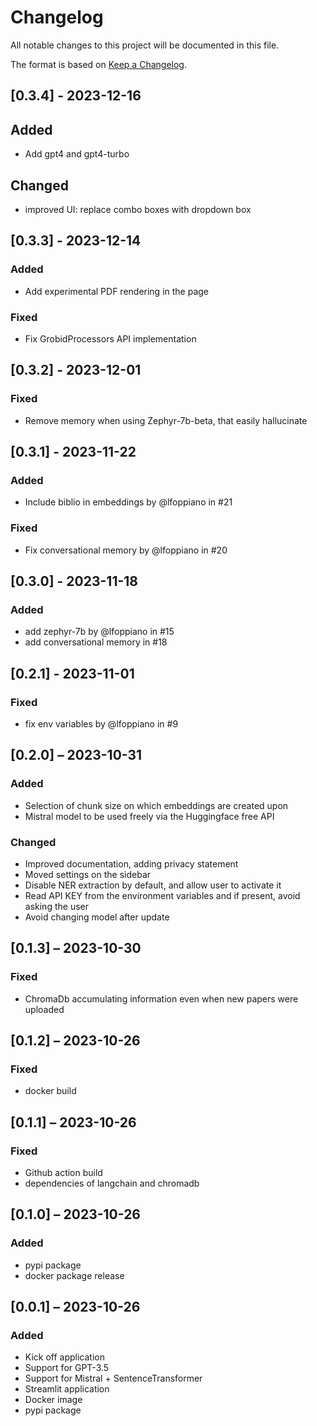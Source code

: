 # Changelog

All notable changes to this project will be documented in this file.

The format is based on [Keep a Changelog](https://keepachangelog.com/en/1.0.0/).

## [0.3.4] - 2023-12-16

## Added

+ Add gpt4 and gpt4-turbo

## Changed

+ improved UI: replace combo boxes with dropdown box

## [0.3.3] - 2023-12-14

### Added

+ Add experimental PDF rendering in the page

### Fixed

+ Fix GrobidProcessors API implementation

## [0.3.2] - 2023-12-01

### Fixed

+ Remove memory when using Zephyr-7b-beta, that easily hallucinate

## [0.3.1] - 2023-11-22

### Added

+ Include biblio in embeddings by @lfoppiano in #21

### Fixed

+ Fix conversational memory by @lfoppiano in #20

## [0.3.0] - 2023-11-18

### Added

+ add zephyr-7b by @lfoppiano in #15
+ add conversational memory in #18

## [0.2.1] - 2023-11-01

### Fixed

+ fix env variables by @lfoppiano in #9

## [0.2.0] – 2023-10-31

### Added

+ Selection of chunk size on which embeddings are created upon
+ Mistral model to be used freely via the Huggingface free API

### Changed

+ Improved documentation, adding privacy statement
+ Moved settings on the sidebar
+ Disable NER extraction by default, and allow user to activate it
+ Read API KEY from the environment variables and if present, avoid asking the user
+ Avoid changing model after update

## [0.1.3] – 2023-10-30

### Fixed

+ ChromaDb accumulating information even when new papers were uploaded

## [0.1.2] – 2023-10-26

### Fixed

+ docker build

## [0.1.1] – 2023-10-26

### Fixed

+ Github action build
+ dependencies of langchain and chromadb

## [0.1.0] – 2023-10-26

### Added

+ pypi package
+ docker package release

## [0.0.1] – 2023-10-26

### Added

+ Kick off application
+ Support for GPT-3.5
+ Support for Mistral + SentenceTransformer
+ Streamlit application
+ Docker image
+ pypi package

<!-- markdownlint-disable-file MD024 MD033 -->
